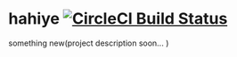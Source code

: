 # hahiye  [![CircleCI Build Status](https://circleci.com/gh/mucyomiller/hahiye.svg?style=shield)](https://circleci.com/gh/mucyomiller/hahiye)  
something new(project description soon... )
